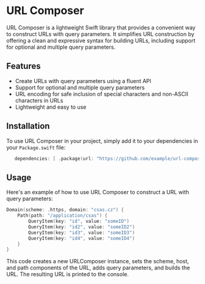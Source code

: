 # URL Composer

URL Composer is a lightweight Swift library that provides a convenient way to construct URLs with query parameters. It simplifies URL construction by offering a clean and expressive syntax for building URLs, including support for optional and multiple query parameters.

## Features

-   Create URLs with query parameters using a fluent API
-   Support for optional and multiple query parameters
-   URL encoding for safe inclusion of special characters and non-ASCII characters in URLs
-   Lightweight and easy to use

## Installation

To use URL Composer in your project, simply add it to your dependencies in your `Package.swift` file:
```swift
   dependencies: [ .package(url: "https://github.com/example/url-composer", from: "1.0.0") ]
```
## Usage

Here's an example of how to use URL Composer to construct a URL with query parameters:
```swift
Domain(scheme: .https, domain: "csas.cz") {
    Path(path: "/application/csas") {
        QueryItem(key: "id", value: "someID")
        QueryItem(key: "id2", value: "someID2")
        QueryItem(key: "id3", value: "someID3")
        QueryItem(key: "id4", value: "someID4")
    }
}
```
This code creates a new URLComposer instance, sets the scheme, host, and path components of the URL, adds query parameters, and builds the URL. The resulting URL is printed to the console.

